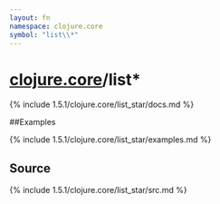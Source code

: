 ```yaml
---
layout: fn
namespace: clojure.core
symbol: "list\\*"
---
```


# [clojure.core](../)/list\*

{% include 1.5.1/clojure.core/list_star/docs.md %}

##Examples

{% include 1.5.1/clojure.core/list_star/examples.md %}
## Source
{% include 1.5.1/clojure.core/list_star/src.md %}

